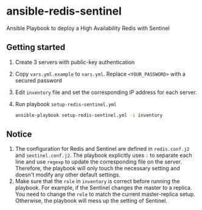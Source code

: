 # ansible-redis-sentinel

Ansible Playbook to deploy a High Availability Redis with Sentinel

## Getting started

1. Create 3 servers with public-key authentication
2. Copy `vars.yml.example` to `vars.yml`. Replace `<YOUR_PASSWORD>` with a secured password
3. Edit `inventory` file and set the corresponding IP address for each server.
4. Run playbook `setup-redis-sentinel.yml`

    ```bash
    ansible-playbook setup-redis-sentinel.yml -i inventory
    ```

## Notice

1. The configuration for Redis and Sentinel are defined in `redis.conf.j2` and `sentinel.conf.j2`. The playbook explicitly uses `:` to separate each line and use `regexp` to update the corresponding file on the server. Therefore, the playbook will only touch the necessary setting and doesn't modify any other default settings.
2. Make sure that the `role` in `inventory` is correct before running the playbook. For example, if the Sentinel changes the master to a replica. You need to change the `role` to match the current master-replica setup. Otherwise, the playbook will mess up the setting of Sentinel.
